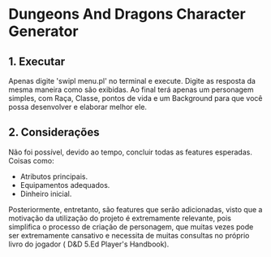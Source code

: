 # Dungeons And Dragons Character Generator

## 1. Executar
Apenas digite 'swipl menu.pl' no terminal e execute.
Digite as resposta da mesma maneira como são exibidas.
Ao final terá apenas um personagem simples, com Raça, Classe, pontos de vida e um Background para que você possa desenvolver e elaborar melhor ele. 

## 2. Considerações
Não foi possível, devido ao tempo, concluir todas as features esperadas. Coisas como:
- Atributos principais.
- Equipamentos adequados.
- Dinheiro inicial.

Posteriormente, entretanto, são features que serão adicionadas, visto que a motivação da utilização do projeto é extremamente relevante, pois simplifica o processo de criação de personagem, que muitas vezes pode ser extremamente cansativo e necessita de muitas consultas no próprio livro do jogador ( D&D 5.Ed Player's Handbook).